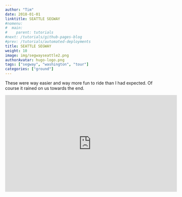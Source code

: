 ```yaml
---
author: "Tim"
date: 2018-01-01
linktitle: SEATTLE SEGWAY
#nomenu:
#  main:
#    parent: tutorials
#next: /tutorials/github-pages-blog
#prev: /tutorials/automated-deployments
title: SEATTLE SEGWAY
weight: 10
image: img/segwayseattle2.png
authorAvatar: hugo-logo.png
tags: ["segway", "washington", "tour"]
categories: ["ground"]
---
```


These were way easier and way more fun to ride than I had expected. Of course it rained on us towards the end.  

<iframe width="560" height="315" src="https://www.youtube.com/embed/XKF47Xx7iFI" frameborder="0" allow="autoplay; encrypted-media" allowfullscreen></iframe>
